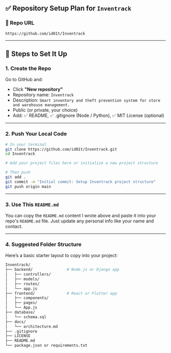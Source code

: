 ## ✅ Repository Setup Plan for `Inventrack`

### 📁 Repo URL

```
https://github.com/id01t/Inventrack
```

---

## 📌 Steps to Set It Up

### 1. **Create the Repo**

Go to GitHub and:

* Click **"New repository"**
* Repository name: `Inventrack`
* Description: `Smart inventory and theft prevention system for store and warehouse management.`
* Public (or private, your choice)
* Add: ✅ README, ✅ .gitignore (Node / Python), ✅ MIT License (optional)

---

### 2. **Push Your Local Code**

```bash
# In your terminal
git clone https://github.com/id01t/Inventrack.git
cd Inventrack

# Add your project files here or initialize a new project structure

# Then push
git add .
git commit -m "Initial commit: Setup Inventrack project structure"
git push origin main
```

---

### 3. **Use This `README.md`**

You can copy the `README.md` content I wrote above and paste it into your repo's `README.md` file.
Just update any personal info like your name and contact.

---

### 4. **Suggested Folder Structure**

Here’s a basic starter layout to copy into your project:

```bash
Inventrack/
├── backend/               # Node.js or Django app
│   ├── controllers/
│   ├── models/
│   ├── routes/
│   └── app.js
├── frontend/              # React or Flutter app
│   ├── components/
│   ├── pages/
│   └── App.js
├── database/
│   └── schema.sql
├── docs/
│   └── architecture.md
├── .gitignore
├── LICENSE
├── README.md
└── package.json or requirements.txt
